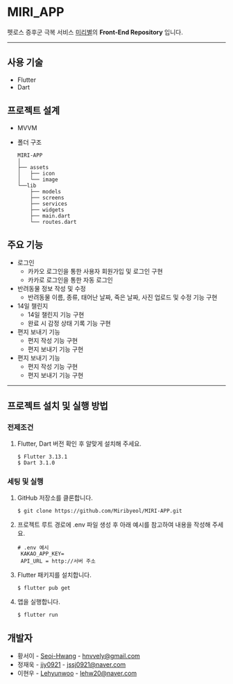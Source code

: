 # MIRI_APP

펫로스 증후군 극복 서비스 [미리별](https://github.com/Miribyeol)의 **Front-End Repository** 입니다.

---

## 사용 기술

- Flutter
- Dart

## 프로젝트 설계

- MVVM
- 폴더 구조

  ```
  MIRI-APP
  │
  ├── assets
  │   ├── icon
  │   └── image
  └──lib
      ├── models
      ├── screens
      ├── services
      ├── widgets
      ├── main.dart
      └── routes.dart

  ```

## 주요 기능

- 로그인
  - 카카오 로그인을 통한 사용자 회원가입 및 로그인 구현
  - 카카로 로그인을 통한 자동 로그인
- 반려동물 정보 작성 및 수정
  - 반려동물 이름, 종류, 태어난 날짜, 죽은 날짜, 사진 업로드 및 수정 기능 구현
- 14일 챌린지
  - 14일 챌린지 기능 구현
  - 완료 시 감정 상태 기록 기능 구현
- 편지 보내기 기능
  - 편지 작성 기능 구현
  - 편지 보내기 기능 구현
- 편지 보내기 기능
  - 편지 작성 기능 구현
  - 편지 보내기 기능 구현
---

## 프로젝트 설치 및 실행 방법

### 전제조건

1. Flutter, Dart 버전 확인 후 알맞게 설치해 주세요.

   ```
   $ Flutter 3.13.1
   $ Dart 3.1.0
   ```
   

### 세팅 및 실행

1. GitHub 저장소를 클론합니다.
   ```
   $ git clone https://github.com/Miribyeol/MIRI-APP.git
   ```

2. 프로젝트 루트 경로에 .env 파일 생성 후 아래 예시를 참고하여 내용을 작성해 주세요.
   ```
   # .env 예시
    KAKAO_APP_KEY=
    API_URL = http://서버 주소
   ```

3. Flutter 패키지를 설치합니다.

   ```
   $ flutter pub get
   ```

4. 앱을 실행합니다.

   ```
   $ flutter run
   ```

## 개발자

- 황서이 - [Seoi-Hwang](https://github.com/Hwang-seo-i) - hnvvely@gmail.com
- 정재욱 - [jjy0921](https://github.com/jjy0921) - jssj0921@naver.com
- 이현우 - [Lehyunwoo](https://github.com/Hyu-noo) - lehw20@naver.com
